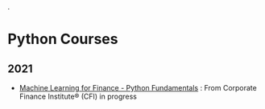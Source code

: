 .


# Python Courses


## 2021 




- [Machine Learning for Finance - Python Fundamentals](https://courses.corporatefinanceinstitute.com/courses/take/machine-learning-python-fundamentals/lessons/8043871-python-object-types)  :   From  Corporate Finance Institute® (CFI) in progress  


